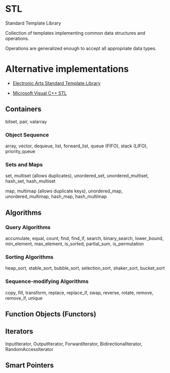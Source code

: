 # STL

Standard Template Library

Collection of templates implementing common data structures and operations.

Operations are generalized enough to accept all appropriate data types.

# Alternative implementations

- [Electronic Arts Standard Template Library](https://github.com/electronicarts/EASTL)

- [Microsoft Visual C++ STL](https://github.com/microsoft/stl)


## Containers

bitset, pair, valarray

### Object Sequence

array, vector, dequeue, list, forward_list, queue (FIFO), stack (LIFO), priority_queue

### Sets and Maps

set, multiset (allows duplicates), unordered_set, unordered_multiset, hash_set, hash_multiset

map, multimap (allows duplicate keys), unordered_map, unordered_multimap, hash_map, hash_multimap


## Algorithms

### Query Algorithms

accumulate, equal, count, find, find_if, search, binary_search, lower_bound, min_element, max_element, is_sorted, partial_sum, is_permutation

### Sorting Algorithms

heap_sort, stable_sort, bubble_sort, selection_sort, shaker_sort, bucket_sort

### Sequence-modifying Algorithms

copy, fill, transform, replace, replace_if, swap, reverse, rotate, remove, remove_if, unique

## Function Objects (Functors)

## Iterators

InputIterator, OutputIterator, ForwardIterator, BidirectionalIterator, RandomAccessIterator

## Smart Pointers

